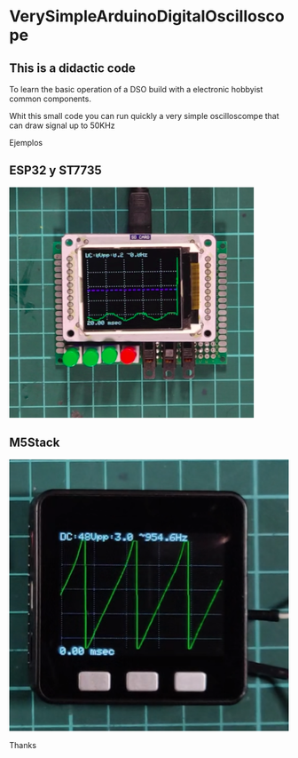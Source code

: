 # VerySimpleArduinoDigitalOscilloscope

## This is a didactic code
To learn the basic operation of a DSO build with a electronic hobbyist common components.

Whit this small code you can run quickly a very simple oscilloscompe that can draw signal up to 50KHz

Ejemplos

## ESP32 y ST7735

![ESP32](ESP32Osc.png)

## M5Stack

![M5Stack](M5StackOsc.png)

Thanks
